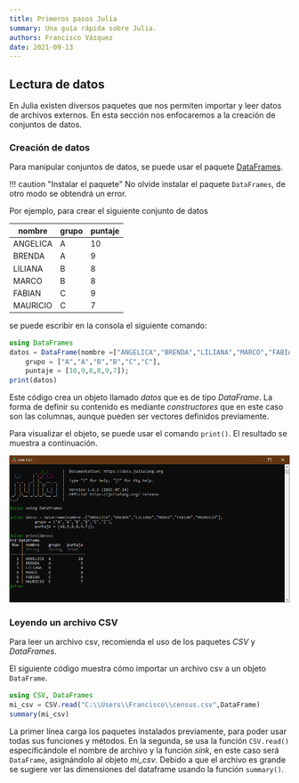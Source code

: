 ```yaml
---
title: Primeros pasos Julia
summary: Una guía rápida sobre Julia.
authors: Francisco Vázquez
date: 2021-09-13
---
```


## Lectura de datos

En Julia existen diversos paquetes que nos permiten importar y leer datos de archivos externos. En esta sección nos enfocaremos a la creación de conjuntos de datos.

### Creación de datos

Para manipular conjuntos de datos, se puede usar el paquete [DataFrames](https://dataframes.juliadata.org/stable/).

!!! caution "Instalar el paquete"
    No olvide instalar el paquete `DataFrames`, de otro modo se obtendrá un error.

Por ejemplo, para crear el siguiente conjunto de datos

nombre   |grupo        |puntaje
---------|-------------|-------
ANGELICA  |A           |10
BRENDA    |A           |9
LILIANA   |B            |8
MARCO     |B            |8
FABIAN    |C            |9
MAURICIO  |C            |7

se puede escribir en la consola el siguiente comando:

````julia
using DataFrames
datos = DataFrame(nombre =["ANGELICA","BRENDA","LILIANA","MARCO","FABIAN","MAURICIO"],
    grupo = ["A","A","B","B","C","C"],
    puntaje = [10,9,8,8,9,7]);
print(datos)
````

Este código crea un objeto llamado _datos_ que es de tipo _DataFrame_. La forma de definir su contenido es mediante _constructores_ que en este caso son las columnas, aunque pueden ser vectores definidos previamente. 

Para visualizar el objeto, se puede usar el comando `print()`. El resultado se muestra a continuación.

![Resultado de los datos](img/datos.png)

### Leyendo un archivo CSV

Para leer un archivo csv, recomienda el uso de los paquetes _CSV_ y _DataFrames_.

El siguiente código muestra cómo importar un archivo csv a un objeto `DataFrame`.

````julia
using CSV, DataFrames
mi_csv = CSV.read("C:\\Users\\Francisco\\census.csv",DataFrame)
summary(mi_csv)
````

La primer línea carga los paquetes instalados previamente, para poder usar todas sus funciones y métodos. En la segunda, se usa la función `CSV.read()` especificándole el nombre de archivo y la función _sink_, en este caso será `DataFrame`, asignándolo al objeto _mi_csv_. Debido a que el archivo es grande se sugiere ver las dimensiones del dataframe usando la función `summary()`.
